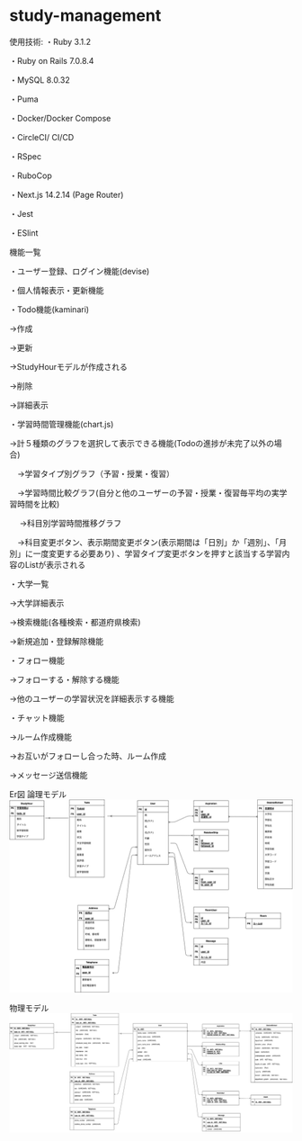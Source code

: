 # study-management

使用技術:
・Ruby 3.1.2

・Ruby on Rails 7.0.8.4

・MySQL 8.0.32

・Puma

・Docker/Docker Compose

・CircleCI/ CI/CD

・RSpec

・RuboCop

・Next.js 14.2.14 (Page Router)

・Jest

・ESlint

機能一覧

・ユーザー登録、ログイン機能(devise)

・個人情報表示・更新機能

・Todo機能(kaminari)

  →作成
  
  →更新
  
  →StudyHourモデルが作成される
    
  →削除
  
  →詳細表示
  
・学習時間管理機能(chart.js)

  →計５種類のグラフを選択して表示できる機能(Todoの進捗が未完了以外の場合) 
  
  　→学習タイプ別グラフ（予習・授業・復習）
   
  　→学習時間比較グラフ(自分と他のユーザーの予習・授業・復習毎平均の実学習時間を比較)
   
　  →科目別学習時間推移グラフ
   
  　→科目変更ボタン、表示期間変更ボタン(表示期間は「日別」か「週別」、「月別」に一度変更する必要あり) 、学習タイプ変更ボタンを押すと該当する学習内容のListが表示される

・大学一覧

  →大学詳細表示
  
  →検索機能(各種検索・都道府県検索)
  
  →新規追加・登録解除機能
  
・フォロー機能

  →フォローする・解除する機能
  
  →他のユーザーの学習状況を詳細表示する機能
  
・チャット機能

  →ルーム作成機能
  
  →お互いがフォローし合った時、ルーム作成
    
  →メッセージ送信機能

Er図
論理モデル
![logic](https://github.com/yuta20253/study-management/blob/main/logic.png?raw=true)


物理モデル
![physics](https://github.com/yuta20253/study-management/blob/main/physics.png?raw=true)
